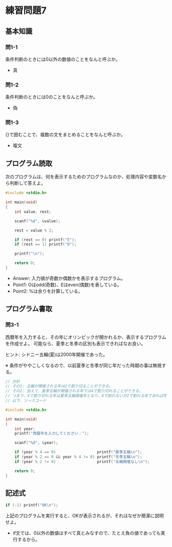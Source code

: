 # 練習問題7

## 基本知識

### 問1-1

条件判断のときには0以外の数値のことをなんと呼ぶか。

- 真

### 問1-2

条件判断のときには0のことをなんと呼ぶか。

- 偽

### 問1-3

{}で囲むことで、複数の文をまとめることをなんと呼ぶか。

- 複文

## プログラム読取

次のプログラムは、何を表示するためのプログラムなのか、処理内容や変数名から判断して答えよ。

```c
#include <stdio.h>

int main(void)
{
    int value, rest;

    scanf("%d", &value);

    rest = value % 2;

    if (rest == 0) printf("E");
    if (rest == 1) printf("O");

    printf("\n");

    return 0;
}
```

- Answer: 入力値が奇数か偶数かを表示するプログラム。
- Point1: Oはodd(奇数)、Eはeven(偶数)を表している。
- Point2: %は余りを計算している。

## プログラム書取

### 問3-1

西暦年を入力すると、その年にオリンピックが開かれるか、表示するプログラムを作成せよ。
可能なら、夏季と冬季の区別も表示できればなお良い。

ヒント: シドニー五輪(夏)は2000年開催であった。

※ 条件がややこしくなるので、以前夏季と冬季が同じ年だった時期の事は無視する。

```c
// 方針
// その1: 五輪が開催される年は2で割り切ることができる。
// その2: 加えて、夏季五輪が開催される年では4で割り切れることができる。
// つまり、4で割り切れる年は夏季五輪開催年となり、4で割れないが2で割れる年であれば冬季五輪が開催される年である。
// 以下、ソースコード

#include <stdio.h>

int main(void)
{
    int year;
    printf("西暦年を入力してください：");

    scanf("%d", &year);

    if (year % 4 == 0)                  printf("夏季五輪\n");
    if (year % 2 == 0 && year % 4 != 0) printf("冬季五輪\n");
    if (year % 2 != 0)                  printf("五輪開催なし\n");

    return 0;
}
```

## 記述式

```c
if (-1) printf("OK\n");
```

上記のプログラムを実行すると、OKが表示されるが、それはなぜか簡潔に説明せよ。

- if文では、0以外の数値はすべて真とみなすので、たとえ負の値であっても実行するから。
